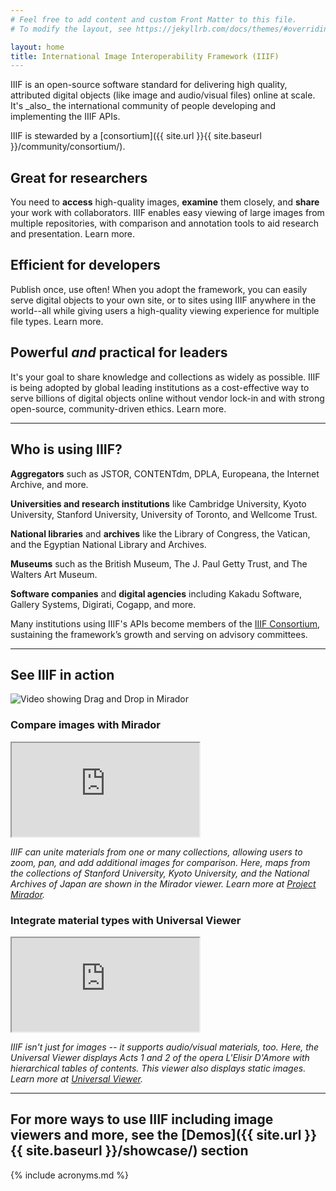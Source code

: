 ```yaml
---
# Feel free to add content and custom Front Matter to this file.
# To modify the layout, see https://jekyllrb.com/docs/themes/#overriding-theme-defaults

layout: home
title: International Image Interoperability Framework (IIIF)
---
```

<p class="lookatme">IIIF is an open-source software standard for delivering high quality, attributed digital objects (like image and audio/visual files) online at scale. It's _also_ the international community of people developing and implementing the IIIF APIs.</p>  

<p class="lookatme">IIIF is stewarded by a [consortium]({{ site.url }}{{ site.baseurl }}/community/consortium/).</p>


## Great for researchers

You need to **access** high-quality images, **examine** them closely, and **share** your work with collaborators. IIIF enables easy viewing of large images from multiple repositories, with comparison and annotation tools to aid research and presentation. Learn more.

## Efficient for developers

Publish once, use often! When you adopt the framework, you can easily serve digital objects to your own site, or to sites using IIIF anywhere in the world--all while giving users a high-quality viewing experience for multiple file types. Learn more.

## Powerful *and* practical for leaders

It's your goal to share knowledge and collections as widely as possible. IIIF is being adopted by global leading institutions as a cost-effective way to serve billions of digital objects online without vendor lock-in and with strong open-source, community-driven ethics. Learn more.

---

## Who is using IIIF?

 **Aggregators** such as JSTOR, CONTENTdm, DPLA, Europeana, the Internet Archive, and more.   

**Universities and research institutions** like Cambridge University, Kyoto University, Stanford University, University of Toronto, and Wellcome Trust.   

**National libraries** and **archives** like the Library of Congress, the Vatican, and the Egyptian National Library and Archives.   

**Museums** such as the British Museum, The J. Paul Getty Trust, and The Walters Art Museum.   

**Software companies** and **digital agencies** including Kakadu Software, Gallery Systems, Digirati, Cogapp, and more.   

Many institutions using IIIF's APIs become members of the <a href="{{ site.url }}{{ site.baseurl }}/community/consortium/">IIIF Consortium</a>, sustaining the framework’s growth and serving on advisory committees.

---

## See IIIF in action

<img class="img-standout" src="https://miro.medium.com/max/2850/1*9BOu0u6fmgjCqpC_3JQgZQ.gif" alt="Video showing Drag and Drop in Mirador"/>

<!-- [could show a big array of logos? Join this cool crowd?] \
[Caption - this wall of logos is also made using IIIF Viewer, link to the Orgs/Members] -->

### Compare images with **Mirador**

<div>
<iframe class="video" src="https://www.youtube-nocookie.com/embed/0KEiGkkNVnM" allow="encrypted-media" allowfullscreen></iframe>
</div>  

_IIIF can unite materials from one or many collections, allowing users to zoom, pan, and add additional images for comparison. Here, maps from the collections of Stanford University, Kyoto University, and the National Archives of Japan are shown in the Mirador viewer. Learn more at [Project Mirador](https://projectmirador.org/)._


### Integrate material types with **Universal Viewer**

<div>
<iframe class="video" src="https://www.youtube-nocookie.com/embed/_P9TBJIY4UM" allow="encrypted-media" allowfullscreen></iframe>
</div>    

_IIIF isn't just for images -- it supports audio/visual materials, too. Here, the Universal Viewer displays Acts 1 and 2 of the opera L'Elisir D'Amore with hierarchical tables of contents. This viewer also displays static images. Learn more at [Universal Viewer](https://universalviewer.io/)._




---

## **For more ways to use IIIF including image viewers and more, see the [Demos]({{ site.url }}{{ site.baseurl }}/showcase/) section**


{% include acronyms.md %}
